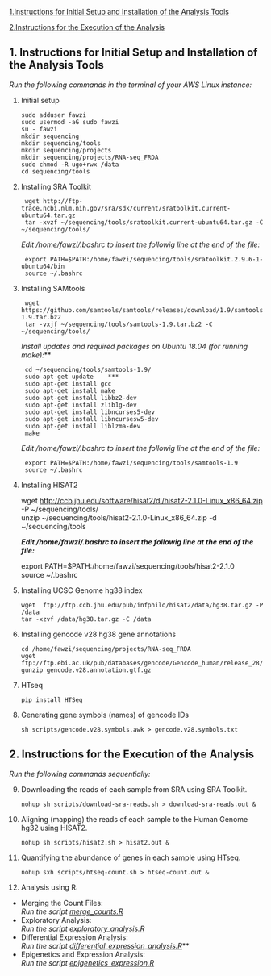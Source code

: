 [1.Instructions for Initial Setup and Installation of the Analysis Tools](#a1)  
   
[2.Instructions for the Execution of the Analysis](#a2)
              


## 1. <a name="a1">Instructions for Initial Setup and Installation of the Analysis Tools</a>  
  
  *Run the following commands in the terminal of your AWS Linux instance:*            

1.  Initial setup

        sudo adduser fawzi  
        sudo usermod -aG sudo fawzi  
        su - fawzi  
        mkdir sequencing  
        mkdir sequencing/tools  
        mkdir sequencing/projects  
        mkdir sequencing/projects/RNA-seq_FRDA  
        sudo chmod -R ugo+rwx /data 
        cd sequencing/tools

2. Installing SRA Toolkit

        wget http://ftp-trace.ncbi.nlm.nih.gov/sra/sdk/current/sratoolkit.current-ubuntu64.tar.gz 
        tar -xvzf ~/sequencing/tools/sratoolkit.current-ubuntu64.tar.gz -C ~/sequencing/tools/ 
        
     *Edit /home/fawzi/.bashrc to insert the followig line at the end of the file:*     
     
        export PATH=$PATH:/home/fawzi/sequencing/tools/sratoolkit.2.9.6-1-ubuntu64/bin  
        source ~/.bashrc  

3. Installing SAMtools

        wget https://github.com/samtools/samtools/releases/download/1.9/samtools-1.9.tar.bz2   
        tar -vxjf ~/sequencing/tools/samtools-1.9.tar.bz2 -C ~/sequencing/tools/

     *Install updates and required packages on Ubuntu 18.04 (for running make):***    

  
        cd ~/sequencing/tools/samtools-1.9/ 
        sudo apt-get update    ***
        sudo apt-get install gcc  
        sudo apt-get install make  
        sudo apt-get install libbz2-dev  
        sudo apt-get install zlib1g-dev  
        sudo apt-get install libncurses5-dev  
        sudo apt-get install libncursesw5-dev  
        sudo apt-get install liblzma-dev  
        make  
        
     *Edit /home/fawzi/.bashrc to insert the followig line at the end of the file:*  
    
        export PATH=$PATH:/home/fawzi/sequencing/tools/samtools-1.9  
        source ~/.bashrc  

4.  Installing HISAT2

       wget http://ccb.jhu.edu/software/hisat2/dl/hisat2-2.1.0-Linux_x86_64.zip -P ~/sequencing/tools/  
       unzip ~/sequencing/tools/hisat2-2.1.0-Linux_x86_64.zip -d ~/sequencing/tools
       
     ***Edit /home/fawzi/.bashrc to insert the followig line at the end of the file:***    
    
       export PATH=$PATH:/home/fawzi/sequencing/tools/hisat2-2.1.0   
       source ~/.bashrc 
       
5. Installing UCSC Genome hg38 index

       wget  ftp://ftp.ccb.jhu.edu/pub/infphilo/hisat2/data/hg38.tar.gz -P /data   
       tar -xzvf /data/hg38.tar.gz -C /data  
 
6. Installing gencode v28 hg38 gene annotations

       cd /home/fawzi/sequencing/projects/RNA-seq_FRDA  
       wget ftp://ftp.ebi.ac.uk/pub/databases/gencode/Gencode_human/release_28/gencode.v28.annotation.gtf.gz  
       gunzip gencode.v28.annotation.gtf.gz  

7. HTseq

       pip install HTSeq
 
8. Generating gene symbols (names) of gencode IDs

       sh scripts/gencode.v28.symbols.awk > gencode.v28.symbols.txt

## 2. <a name="a2">Instructions for the Execution of the Analysis</a>
 
*Run the following commands sequentially:*

9. Downloading the reads of each sample from SRA using SRA Toolkit.

       nohup sh scripts/download-sra-reads.sh > download-sra-reads.out &

9. Aligning (mapping) the reads of each sample to the Human Genome hg32 using HISAT2. 
                                                                     
       nohup sh scripts/hisat2.sh > hisat2.out &

9. Quantifying the abundance of genes in each sample using HTseq.
      
       nohup sxh scripts/htseq-count.sh > htseq-count.out &
     
9. Analysis using R:
  + Merging the Count Files:  
  *Run the script [merge_counts.R](scripts/merge_counts.R)*  
  + Exploratory Analysis:  
  *Run the script [exploratory_analysis.R](scripts/exploratory_analysis.R)*  
  + Differential Expression Analysis:   
  *Run the script [differential_expression_analysis.R](scripts/differential_expression_analysis.R)***  
  + Epigenetics and Expression Analysis:  
  *Run the script [epigenetics_expression.R](scripts/epigenetics_expression.R)*
     
